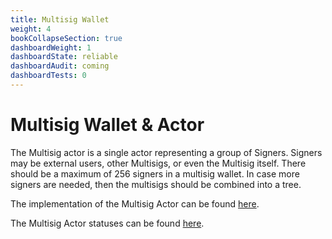 ```yaml
---
title: Multisig Wallet
weight: 4
bookCollapseSection: true
dashboardWeight: 1
dashboardState: reliable
dashboardAudit: coming
dashboardTests: 0
---
```


# Multisig Wallet & Actor


The Multisig actor is a single actor representing a group of Signers. Signers may be external users, other Multisigs, or even the Multisig itself. There should be a maximum of 256 signers in a multisig wallet. In case more signers are needed, then the multisigs should be combined into a tree. 

The implementation of the Multisig Actor can be found [here](https://github.com/filecoin-project/specs-actors/blob/master/actors/builtin/multisig/multisig_actor.go).

The Multisig Actor statuses can be found [here](https://github.com/filecoin-project/specs-actors/blob/master/actors/builtin/multisig/multisig_state.go).

